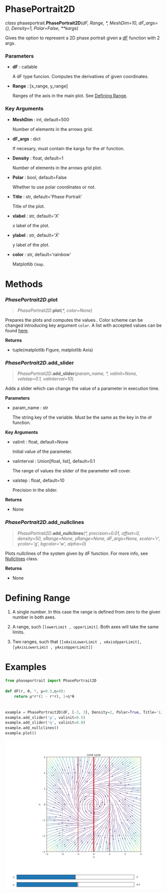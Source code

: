 # PhasePortrait2D
*class* phaseportrait.**PhasePortrait2D**(*dF, Range, \*, MeshDim=10, dF_args={}, Density=1, Polar=False, \*\*kargs*)

Gives the option to represent a 2D phase portrait given a [dF](dFfunction.md) function with 2 args.


### **Parameters**

* **dF** : callable

    A dF type funcion. Computes the derivatives of given coordinates.
  
* **Range** : [x_range, y_range]

    Ranges of the axis in the main plot. See [Defining Range](#defining-range).
  
### **Key Arguments**

* **MeshDim** : int, default=500

    Number of elements in the arrows grid.

* **dF_args** : dict

    If necesary, must contain the kargs for the `dF` function.

* **Density** : float, default=1

    Number of elements in the arrows grid plot.

* **Polar** : bool, default=False

    Whether to use polar coordinates or not.

* **Title** : str, default='Phase Portrait'

    Title of the plot.

* **xlabel** : str, default='X'

    x label of the plot.

* **ylabel** : str, default='$\dot{X}$' 

    y label of the plot.

* **color** : str, default='rainbow'

    Matplotlib `Cmap`.



# Methods
### *PhasePortrait2D*.plot
> *PhasePortrait2D*.**plot**(*\*, color=None*)

Prepares the plots and computes the values.. Color scheme can be changed introducing key argument `color`. A list with accepted values can be found [here](https://matplotlib.org/stable/gallery/color/colormap_reference.html). 

**Returns**

* tuple(matplotlib Figure, matplotlib Axis)


### *PhasePortrait2D*.add_slider
> *PhasePortrait2D*.**add_slider**(*param_name, \*, valinit=None, valstep=0.1, valinterval=10*)

Adds a slider which can change the value of a parameter in execution time.

**Parameters**

* param_name : str

    The string key of the variable. Must be the same as the key in the `dF` function.

**Key Arguments**

* valinit : float, default=None

    Initial value of the parameter.
    
* valinterval : Union[float, list], default=0.1

    The range of values the slider of the parameter will cover.
    
* valstep : float, default=10

    Precision in the slider.

**Returns**

* None

### *PhasePortrait2D*.add_nullclines
> *PhasePortrait2D*.**add_nullclines**(*\*, precision=0.01, offset=0, density=50, xRange=None, yRange=None, dF_args=None, xcolor='r', ycolor='g', bgcolor='w', alpha=0*)


Plots nullclines of the system given by dF function. For more info, see [Nullclines](nullclines.md) class.

**Returns**

* None

# Defining Range

1. A single number. In this case the range is defined from zero to the given number in both axes.

2. A range, such `[lowerLimit , upperLimit]`.  Both axes will take the same limits.

3. Two ranges, such that `[[xAxisLowerLimit , xAxisUpperLimit], [yAxisLowerLimit , yAxisUpperLimit]]`

# Examples

```python
from phaseportrait import PhasePortrait2D

def dF(r, θ, *, μ=0.5,η=0):
    return μ*r*(1 - r*r), 1+η*θ


example = PhasePortrait2D(dF, [-3, 3], Density=2, Polar=True, Title='Limit cycle')
example.add_slider('μ', valinit=0.5)
example.add_slider('η', valinit=0.0)
example.add_nullclines()
example.plot()
``` 

![image](imgs/pp2d_example.png)